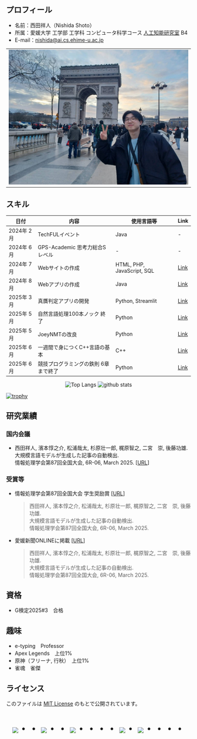 ## プロフィール

- 名前：西田祥人（Nishida Shoto）
- 所属：愛媛大学 工学部 工学科 コンピュータ科学コース [人工知能研究室](https://sites.google.com/view/ehime-nlp/) B4
- E-mail：nishida@ai.cs.ehime-u.ac.jp
  
<table align=center>
  <tr>
    <td>
      <img width=500px src="./data/shoto.jpg">
    </td>
  </tr>
</table>

## スキル

| 日付 | 内容 | 使用言語等 | Link |
|-|-|-|-|
| 2024年 2月 | TechFULイベント | Java | - |
| 2024年 6月 | GPS-Academic 思考力総合Sレベル | - | - |
| 2024年 7月 | Webサイトの作成 | HTML, PHP, JavaScript, SQL | [Link](https://github.com/j329nish/Web-Programming) |
| 2024年 8月 | Webアプリの作成 | Java | [Link](https://github.com/j329nish/Web-Pro_By_Java) |
| 2025年 3月 | 真贋判定アプリの開発 | Python, Streamlit | [Link](https://github.com/j329nish/Authenticity-check) |
| 2025年 5月 | 自然言語処理100本ノック 終了 | Python | [Link](https://github.com/j329nish/NLP-100knocks) |
| 2025年 5月 | JoeyNMTの改良 | Python | [Link](https://github.com/j329nish/JoeyNMT) |
| 2025年 6月 | 一週間で身につくC++言語の基本 | C++ | [Link](https://github.com/j329nish/Cpp-Sevendays-Study) |
| 2025年 6月 | 競技プログラミングの鉄則 6章まで終了 | Python | [Link](https://github.com/j329nish/Kyopro-Tessoku-Book) |

<p align="center"> 
  <img alt="Top Langs" height="150px" src="https://github-readme-stats.vercel.app/api/top-langs/?username=j329nish&layout=compact" />
  <img alt="github stats" height="150px" src="https://github-readme-stats.vercel.app/api?username=j329nish" />
</p>

[![trophy](https://github-profile-trophy.vercel.app/?username=j329nish)](https://github.com/ryo-ma/github-profile-trophy)

## 研究業績

### 国内会議
- 西田祥人, 濱本惇之介, 松浦哉太, 杉原壮一郎, 梶原智之, 二宮　崇, 後藤功雄.<br>
大規模言語モデルが生成した記事の自動検出.<br>
情報処理学会第87回全国大会, 6R-06, March 2025. [[URL](https://www.ipsj.or.jp/event/taikai/87/WEB/data/pdf/6R-06.html)]<br>

### 受賞等
- 情報処理学会第87回全国大会 学生奨励賞 [[URL](https://www.ipsj.or.jp/award/taikaigakusei.html)]
    > 西田祥人, 濱本惇之介, 松浦哉太, 杉原壮一郎, 梶原智之, 二宮　崇, 後藤功雄.<br>
    > 大規模言語モデルが生成した記事の自動検出.<br>
    > 情報処理学会第87回全国大会, 6R-06, March 2025.<br>

- 愛媛新聞ONLINEに掲載 [[URL](https://www.ehime-np.co.jp/article/news202503120004)]
    > 西田祥人, 濱本惇之介, 松浦哉太, 杉原壮一郎, 梶原智之, 二宮　崇, 後藤功雄.<br>
    > 大規模言語モデルが生成した記事の自動検出.<br>
    > 情報処理学会第87回全国大会, 6R-06, March 2025.<br>

## 資格

- G検定2025#3　合格

## 趣味

- e-typing　Professor
- Apex Legends　上位1%
- 原神（フリーナ, 行秋）　上位1%
- 雀魂　雀傑

## ライセンス
このファイルは [MIT License](https://github.com/j329nish/j329nish/blob/main/LICENSE) のもとで公開されています。  

<div align="center">
    <h1>
        <img src="https://user-images.githubusercontent.com/44926913/175852850-3fb6c715-1856-41ff-8c1f-94ce3b03b458.gif">・・
        <img src="https://user-images.githubusercontent.com/44926913/175853109-f8850656-6704-4a8a-bee6-9aca154d929b.gif">・・
        <img src="https://user-images.githubusercontent.com/44926913/175853154-5449d974-975e-44a6-ab84-a86031265e40.gif">・・・・
        <img src="https://user-images.githubusercontent.com/44926913/175853109-f8850656-6704-4a8a-bee6-9aca154d929b.gif">・
        <img src="https://user-images.githubusercontent.com/44926913/175853154-5449d974-975e-44a6-ab84-a86031265e40.gif">・・・・
    </h1>
  </div>
<br>
